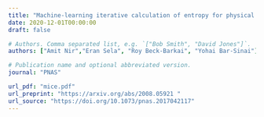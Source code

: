 ```yaml
---
title: "Machine-learning iterative calculation of entropy for physical systems"
date: 2020-12-01T00:00:00
draft: false

# Authors. Comma separated list, e.g. `["Bob Smith", "David Jones"]`.
authors: ["Amit Nir","Eran Sela", "Roy Beck-Barkai", "Yohai Bar-Sinai"]

# Publication name and optional abbreviated version.
journal: "PNAS"

url_pdf: "mice.pdf"
url_preprint: "https://arxiv.org/abs/2008.05921 "
url_source: "https://doi.org/10.1073/pnas.2017042117"
---
```

